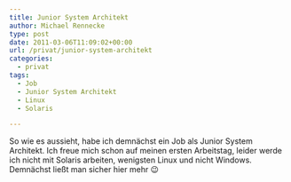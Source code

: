 ```yaml
---
title: Junior System Architekt
author: Michael Rennecke
type: post
date: 2011-03-06T11:09:02+00:00
url: /privat/junior-system-architekt
categories:
  - privat
tags:
  - Job
  - Junior System Architekt
  - Linux
  - Solaris

---
```

So wie es aussieht, habe ich demnächst ein Job als Junior System Architekt. Ich freue mich schon auf meinen ersten Arbeitstag, leider werde ich nicht mit Solaris arbeiten, wenigsten Linux und nicht Windows. Demnächst ließt man sicher hier mehr 😉